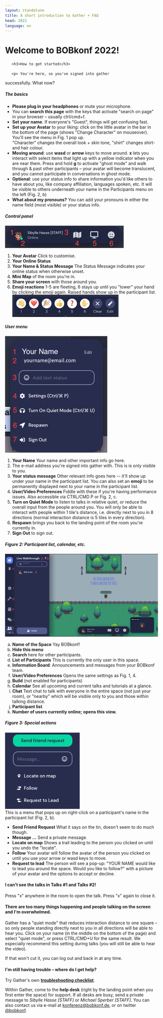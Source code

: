 ```yaml
---
layout: standalone
title: A short introduction to Gather + FAQ
head: 2022
language: en
---
```

 
<div class="container"> <div class="main" > <h1>Welcome to BOBkonf
  2022!</h1>

	   <h3>How to get started</h3>
  
	   <p> You're here, so you've signed into gather
 successfully. What now?</p>

<h5>The basics</h5>

<ul>
<li><strong>Please plug in your headphones</strong> or mute your microphone.</li>
<li>You can <strong>search this page</strong> with the keys that activate "search
on page" in your browser – usually ctrl/cmd+f.</li>
<li><strong>Set your name</strong>. If everyone's "Guest", things will get confusing fast.</li>

<li><strong>Set up your Avatar</strong> to your liking: click on the little avatar in
 the bar in the bottom of the page (shows "Change Character" on
 mouseover). You'll see the menu in Fig. 1 pop up.<br/>"Character"
 changes the overall look + skin tone, "shirt" changes shirt- and hair
 colour.</li>

<li><strong>Moving around</strong>: use <strong>wasd</strong> or <strong>arrow</strong>
 keys to move around. <strong>x</strong> lets you interact with select
 items that light up with a yellow indicator when you are near
 them. Press and hold <strong>g</strong> to activate "ghost mode" and
 walk through & past other participants – your avatar will become
 translucent, and you cannot participate in conversations in ghost
 mode.</li>

<li><strong>Optional</strong>: use your status info to share
 information you'd like others to have about you, like company affiliation,
 languages spoken, etc. It will be visible to others
 underneath your name in the Participants menu on the left (Fig. 2,
 b)</li>

<li><strong>What about my pronouns?</strong> You can add your pronouns
in either the name field (most visible) or your status info.</li>
</ul>

<h5>Control panel</h5>

<p><img src="/images/gatheruserpanel2022.png"></p>
<ol><li><strong>Your Avatar</strong> Click to customise.</li>
<li><strong>Your Online Status</strong></li> <li><strong>Your Name &
Status Message</strong> The Status Message indicates your online
status when otherwise unset.</li> <li><strong>Mini Map</strong> of the
room you're in.</li> <li><strong>Share your screen</strong> with those
around you.</li> <li><strong>Emoji reactions</strong> 1-5 are
fleeting, 6 stays up until you "lower" your hand by clicking the emoji
again. Raised hands show up in the participant list.</li><img
src="/images/gatherreactionemoji.png"></ol>


<h5>User menu</h5>
<p> <img src="/images/gatherfig1-2022.png">
</p>
<ol> <li><strong>Your
Name</strong> Your name and other important info go here.</li><li>The
e-mail address you're signed into gather with. This is is only visible
to you.</li> <li><strong>Your status message</strong> Other relevant
info goes here -- it'll show up under your name in the participant
list.  You can also set an <strong>emoji</strong> to be permanently
displayed next to your name in the participant list.</li>
<li><strong>User/Video Preferences</strong> Fiddle with these if
you're having performance issues. Also accessible via CTRL/CMD P or
Fig. 2, c.</li> <li><strong>Turn on Quiet Mode</strong> to listen to
talks in relative quiet, or reduce the overall input from the people
around you. You will only be able to interact with people within 1
tile's distance, i.e. directly next to you in 8 directions (normal
interaction distance is 5 tiles in every direction).</li>
<li><strong>Respawn</strong> brings you back to the landing point of
the room you're currently in.</li> <li><strong>Sign Out</strong> to
sign out.</li> </ol>

<h5>Figure 2: Participant list, calendar, etc.</h5> <p><img
src="/images/gatherfig2-2022.png"> <ol type="a">
 <li><strong>Name of the Space</strong>
Yay BOBkonf!</li> <li><strong>Hide this menu</strong></li>
<li><strong>Search</strong> here for other participants.</li>
<li><strong>List of Participants</strong> This is currently the only
user in this space.</li>
<li><strong>Information Board</strong>: Announcements and messages from your BOBkonf team.</li><li><strong>User/Video Preferences</strong>
Opens the same settings as Fig. 1, 4.</li> <li><strong>Build</strong> (not
enabled for participants)</li> <li><strong>Calendar</strong> See all
upcoming and current talks and tutorials at a glance.</li>
<li><strong>Chat</strong> Text chat to talk with everyone in the
entire space (not just your room), or "nearby" which will be visible
only to you and those within talking distance.</li>
<li><strong>Participant list</strong></li> <li><strong>Number of users
currently online; opens this view.</strong></li> </ol></p>

<h5>Figure 3: Special actions</h5> <p><img
src="/images/gatherfig3-2022.png" width="246" height="250"><br/> This is a
menu that pops up on right-click on a participant's name in the
participant list (Fig. 2, b).  <ul> <li><strong>Send Friend
Request</strong> What it says on the tin, doesn't seem to do much
though.</li> <li><strong>Message …</strong> Send a private
message.</li> <li><strong>Locate on map</strong> Shows a trail leading
to the person you clicked on until you undo the "locate".</li>
<li><strong>Follow</strong> Your avatar will follow the avatar of the
person you clicked on until you use your arrow or wasd keys to
move.</li><li><strong>Request to lead</strong> The person will see a pop-up: "YOUR NAME would like to lead you around the space. Would you like to follow?" with a picture of your avatar and the options to accept or decline. </li></ul></p>

<h4>I can't see the talks in Talks #1 and Talks #2!</h4>
<p>Press "x" anywhere in the room to open the talk. Press "x" again to close it.</p>
<h4>There are too many things happening and people talking on the
screen and I'm overwhelmed.</h4> <p>Gather has a "quiet mode" that
reduces interaction distance to one square – so only people standing
directly next to you in all directions will be able to hear you. Click
on your name (in the middle on the bottom of the page) and select
"quiet mode", or press CTRL/CMD+U for the same result. We especially
recommend this setting during talks (you will still be able to hear
the video).<br/>

If that won't cut it, you can log out and back in at any time.</p>


<h4>I'm still having trouble – where do I get help?</h4>

<p>Try Gather's own <strong><a
href="https://support.gather.town/help/troubleshooting-checklist">troubleshooting
checklist</a></strong>.</p> <p> Within Gather, come to the
<strong>help desk</strong> (right by the landing point when you first
enter the space) for support. If all desks are busy, send a private
message to <em>Sibylle Hasse [STAFF]</em> or <em>Michael Sperber
[STAFF]</em>.  You can also contact us via e-mail at <a
href="mailto:konferenz@bobkonf.de">konferenz@bobkonf.de</a>, or on
twitter <a href="https://twitter.com/BOBKonf"
target="_blank">@bobkonf</a>.</p>
